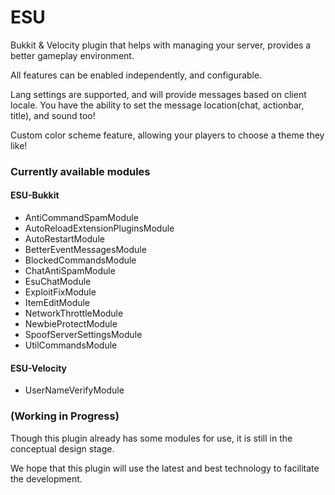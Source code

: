 # ESU
Bukkit & Velocity plugin that helps with managing your server, provides a better gameplay environment.

All features can be enabled independently, and configurable.

Lang settings are supported, and will provide messages based on client locale.
You have the ability to set the message location(chat, actionbar, title), and sound too!

Custom color scheme feature, allowing your players to choose a theme they like!

### Currently available modules
#### ESU-Bukkit
- AntiCommandSpamModule
- AutoReloadExtensionPluginsModule
- AutoRestartModule
- BetterEventMessagesModule
- BlockedCommandsModule
- ChatAntiSpamModule
- EsuChatModule
- ExploitFixModule
- ItemEditModule
- NetworkThrottleModule
- NewbieProtectModule
- SpoofServerSettingsModule
- UtilCommandsModule

#### ESU-Velocity
- UserNameVerifyModule

### (Working in Progress)
Though this plugin already has some modules for use,
it is still in the conceptual design stage.

We hope that this plugin will use the latest and best technology
to facilitate the development.
